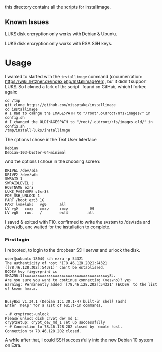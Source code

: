 
this directory contains all the scripts for installimage.

## Known Issues

LUKS disk encryption only works with Debian & Ubuntu.

LUKS disk encryption only works with RSA SSH keys.

# Usage

I wanted to started with the `installimage` command (documentation:
https://wiki.hetzner.de/index.php/Installimage/en), but it didn't support LUKS.
So I cloned a fork of the script I found on GitHub, which I forked again:

```
cd /tmp
git clone https://github.com/missytake/installimage
cd installimage
# I had to change the IMAGESPATH to "/root/.oldroot/nfs/images/" in config.sh
# I changed the OLDIMAGESPATH to "/root/.oldroot/nfs/images.old/" in config.sh
/tmp/install-luks/installimage
```

The options I chose in the Text User Interface:

```
Debian
Debian-103-buster-64-minimal
```

And the options I chose in the choosing screen:

```
DRIVE1 /dev/sda
DRIVE2 /dev/sdb
SWRAID 1
SWRAIDLEVEL 1
HOSTNAME ezra
LUKS_PASSWORD s3cr3t
FDE_SSH_UNLOCK 1
PART /boot ext3 1G
PART lvm+luks   vg0      all
LV vg0   swap   swap     swap          6G
LV vg0   root   /        ext4         all
```

I saved & exitted with F10, confirmed to write the system to /dev/sda and
/dev/sdb, and waited for the installation to complete.

### First login

I rebooted, to login to the dropbear SSH server and unlock the disk.

```
user@xubuntu-1804$ ssh ezra -p 54321
The authenticity of host '[78.46.128.202]:54321 ([78.46.128.202]:54321)' can't be established.
ECDSA key fingerprint is SHA256:1fxxxxxxxxxxxxxxxxxxxxxxxxxxxxxxxxxxxxxxySU.
Are you sure you want to continue connecting (yes/no)? yes
Warning: Permanently added '[78.46.128.202]:54321' (ECDSA) to the list of known hosts.


BusyBox v1.30.1 (Debian 1:1.30.1-4) built-in shell (ash)
Enter 'help' for a list of built-in commands.

~ # cryptroot-unlock 
Please unlock disk crypt_dev_md_1: 
cryptsetup: crypt_dev_md_1 set up successfully
~ # Connection to 78.46.128.202 closed by remote host.
Connection to 78.46.128.202 closed.
```

A while after that, I could SSH successfully into the new Debian 10 system on Ezra.

